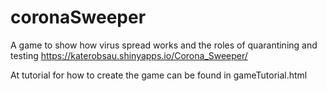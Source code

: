 # coronaSweeper
A game to show how virus spread works and the roles of quarantining and testing
https://katerobsau.shinyapps.io/Corona_Sweeper/

At tutorial for how to create the game can be found in gameTutorial.html

